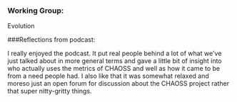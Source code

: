 ### Working Group:

Evolution

###Reflections from podcast:

I really enjoyed the podcast. It put real people behind a lot of what we've just talked about in more general terms and gave a little bit of insight into who actually uses the metrics of CHAOSS and well as how it came to be from a need people had. I also like that it was somewhat relaxed and moreso just an open forum for discussion about the CHAOSS project rather that super nitty-gritty things.
